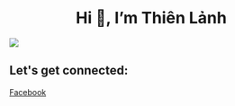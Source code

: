 
</br>
<h1 align="center"> Hi 👋, I’m Thiên Lảnh</h1>
<img  align="center" align = "700" src="https://cdn.dribbble.com/users/1299339/screenshots/16895521/media/b20a1515c4100d79ee8ba77c12fa23da.gif">

<!---
thienlanh0602/thienlanh0602 is a ✨ special ✨ repository because its `README.md` (this file) appears on your GitHub profile.
You can click the Preview link to take a look at your changes.
--->


<h2 align="left"> Let's get connected:</h2>

[Facebook](https://www.facebook.com/thien.lanh.dep.trai/)

